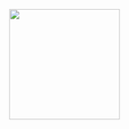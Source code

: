 <div align=center id="wrap">
    <a href="https://yewtu.be/watch?v=dQw4w9WgXcQ">
      <img height=200 align="center" src="https://github-readme-stats.vercel.app/api/top-langs/?username=romaingrx&hide=jupyter%20notebook,HTML&langs_count=10&layout=compact&theme=tokyonight&custom_title=romaingrx%27s%20GitHub%20languages" />
    </a>
</div>
